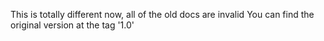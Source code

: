 This is totally different now, all of the old docs are invalid
You can find the original version at the tag '1.0'

